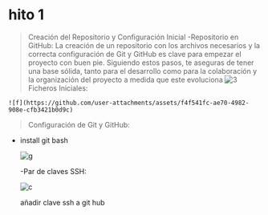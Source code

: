 # hito 1
  >Creación del Repositorio y Configuración Inicial
-Repositorio en GitHub: La creación de un repositorio con los archivos necesarios y la correcta configuración de Git y GitHub es clave para empezar el proyecto con buen pie. Siguiendo estos pasos, te aseguras de tener una base sólida, tanto para el desarrollo como para la colaboración y la organización del proyecto a medida que este evoluciona
    ![3](https://github.com/user-attachments/assets/922fd472-8485-4c78-bed1-5e683336cfe5)
>Ficheros Iniciales:

    ![f](https://github.com/user-attachments/assets/f4f541fc-ae70-4982-908e-cfb3421b0d9c)

>Configuración de Git y GitHub:
  - install git bash

    ![g](https://github.com/user-attachments/assets/03251443-71bd-4c3f-af62-79825b7cf55a)

    -Par de claves SSH:
    
     ![c](https://github.com/user-attachments/assets/eecc7577-b301-46b9-8160-557304efa707)


       añadir clave ssh a git hub
        
    
